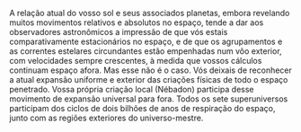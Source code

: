 ﻿A relação atual do vosso sol e seus associados planetas, embora revelando muitos movimentos relativos e absolutos no espaço, tende a dar aos observadores astronômicos a impressão de que vós estais comparativamente estacionários no espaço, e de que os agrupamentos e as correntes estelares circundantes estão empenhadas num vôo exterior, com velocidades sempre crescentes, à medida que vossos cálculos continuam espaço afora. Mas esse não é o caso. Vós deixais de reconhecer a atual expansão uniforme e exterior  das criações físicas de todo o espaço penetrado. Vossa própria criação local (Nébadon) participa desse movimento de expansão universal para fora. Todos os sete superuniversos participam dos ciclos de dois bilhões de anos de respiração do espaço, junto com as regiões exteriores do universo-mestre.